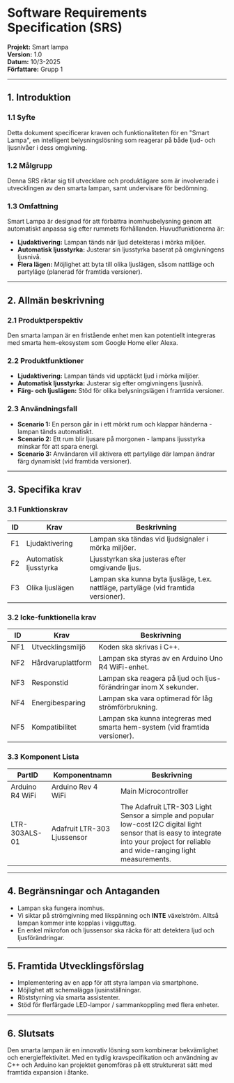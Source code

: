 # Software Requirements Specification (SRS)

**Projekt:** Smart lampa  
**Version:** 1.0  
**Datum:** 10/3-2025  
**Författare:** Grupp 1

---

## 1. Introduktion

### 1.1 Syfte
Detta dokument specificerar kraven och funktionaliteten för en "Smart Lampa", en intelligent belysningslösning som reagerar på både ljud- och ljusnivåer i dess omgivning.

### 1.2 Målgrupp
Denna SRS riktar sig till utvecklare och produktägare som är involverade i utvecklingen av den smarta lampan, samt undervisare för bedömning.

### 1.3 Omfattning
Smart Lampa är designad för att förbättra inomhusbelysning genom att automatiskt anpassa sig efter rummets förhållanden. Huvudfunktionerna är:
- **Ljudaktivering:** Lampan tänds när ljud detekteras i mörka miljöer.
- **Automatisk ljusstyrka:** Justerar sin ljusstyrka baserat på omgivningens ljusnivå.
- **Flera lägen:** Möjlighet att byta till olika ljuslägen, såsom nattläge och partyläge (planerad för framtida versioner).

---

## 2. Allmän beskrivning

### 2.1 Produktperspektiv
Den smarta lampan är en fristående enhet men kan potentiellt integreras med smarta hem-ekosystem som Google Home eller Alexa.

### 2.2 Produktfunktioner
- **Ljudaktivering:** Lampan tänds vid upptäckt ljud i mörka miljöer.
- **Automatisk ljusstyrka:** Justerar sig efter omgivningens ljusnivå.
- **Färg- och ljuslägen:** Stöd för olika belysningslägen i framtida versioner.

### 2.3 Användningsfall
- **Scenario 1:** En person går in i ett mörkt rum och klappar händerna - lampan tänds automatiskt.
- **Scenario 2:** Ett rum blir ljusare på morgonen - lampans ljusstyrka minskar för att spara energi.
- **Scenario 3:** Användaren vill aktivera ett partyläge där lampan ändrar färg dynamiskt (vid framtida versioner).

---

## 3. Specifika krav

### 3.1 Funktionskrav

| **ID** | **Krav**              | **Beskrivning**                                                      |
|--------|-----------------------|----------------------------------------------------------------------|
| F1     | Ljudaktivering        | Lampan ska tändas vid ljudsignaler i mörka miljöer.                  |
| F2     | Automatisk ljusstyrka | Ljusstyrkan ska justeras efter omgivande ljus.                         |
| F3     | Olika ljuslägen       | Lampan ska kunna byta ljusläge, t.ex. nattläge, partyläge (vid framtida versioner). |

### 3.2 Icke-funktionella krav

| **ID** | **Krav**           | **Beskrivning**                                                                |
|--------|--------------------|--------------------------------------------------------------------------------|
| NF1    | Utvecklingsmiljö   | Koden ska skrivas i C++.                                                       |
| NF2    | Hårdvaruplattform  | Lampan ska styras av en Arduino Uno R4 WiFi-enhet.                             |
| NF3    | Responstid         | Lampan ska reagera på ljud och ljus-förändringar inom X sekunder.              |
| NF4    | Energibesparing    | Lampan ska vara optimerad för låg strömförbrukning.                            |
| NF5    | Kompatibilitet     | Lampan ska kunna integreras med smarta hem-system (vid framtida versioner).    |

### 3.3 Komponent Lista

| **PartID**      | **Komponentnamn**              | **Beskrivning**                                                   |
|-----------------|--------------------------------|-------------------------------------------------------------------|
| Arduino R4 WiFi | Arduino Rev 4 WiFi             | Main Microcontroller                                              |
|  LTR-303ALS-01  | Adafruit LTR-303 Ljussensor    | The Adafruit LTR-303 Light Sensor a simple and popular low-cost I2C digital light sensor that is easy to integrate into your project for reliable and wide-ranging light measurements. |

---

## 4. Begränsningar och Antaganden
- Lampan ska fungera inomhus.
- Vi siktar på strömgivning med likspänning och **INTE** växelström. Alltså lampan kommer inte kopplas i vägguttag.
- En enkel mikrofon och ljussensor ska räcka för att detektera ljud och ljusförändringar.

---

## 5. Framtida Utvecklingsförslag
- Implementering av en app för att styra lampan via smartphone.
- Möjlighet att schemalägga ljusinställningar.
- Röststyrning via smarta assistenter.
- Stöd för flerfärgade LED-lampor / sammankoppling med flera enheter.

---

## 6. Slutsats
Den smarta lampan är en innovativ lösning som kombinerar bekvämlighet och energieffektivitet. Med en tydlig kravspecifikation och användning av C++ och Arduino kan projektet genomföras på ett strukturerat sätt med framtida expansion i åtanke.
